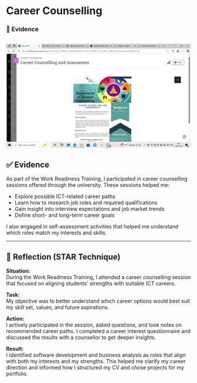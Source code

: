 # Career Counselling
### 📌 Evidence
![Career counseling](./assets/cc.png)
---

## ✅ Evidence

As part of the Work Readiness Training, I participated in career counselling sessions offered through the university. These sessions helped me:

- Explore possible ICT-related career paths
- Learn how to research job roles and required qualifications
- Gain insight into interview expectations and job market trends
- Define short- and long-term career goals

I also engaged in self-assessment activities that helped me understand which roles match my interests and skills.

---

## 🌟 Reflection (STAR Technique)

**Situation:**  
During the Work Readiness Training, I attended a career counselling session that focused on aligning students’ strengths with suitable ICT careers.

**Task:**  
My objective was to better understand which career options would best suit my skill set, values, and future aspirations.

**Action:**  
I actively participated in the session, asked questions, and took notes on recommended career paths. I completed a career interest questionnaire and discussed the results with a counsellor to get deeper insights.

**Result:**  
I identified software development and business analysis as roles that align with both my interests and my strengths. This helped me clarify my career direction and informed how I structured my CV and chose projects for my portfolio.
